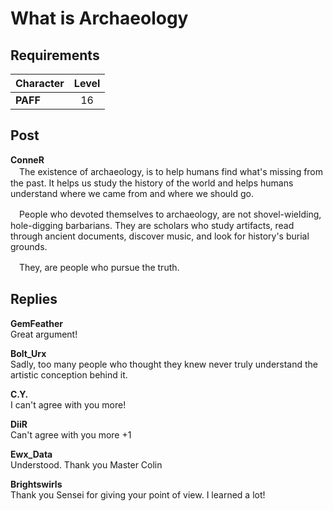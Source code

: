 # What is Archaeology
## Requirements
|Character|Level|
|---------|:---:|
|**PAFF** | 16  |

## Post
**ConneR**<br>
　The existence of archaeology, is to help humans find what's missing from the past. It helps us study the history of the world and helps humans understand where we came from and where we should go.

　People who devoted themselves to archaeology, are not shovel\-wielding, hole\-digging barbarians. They are scholars who study artifacts, read through ancient documents, discover music, and look for history's burial grounds.  

　They, are people who pursue the truth. 
## Replies
**GemFeather**<br>
Great argument!

**Bolt_Urx**<br>
Sadly, too many people who thought they knew never truly understand the artistic conception behind it.

**C.Y.**<br>
I can't agree with you more!

**DiiR**<br>
Can't agree with you more +1

**Ewx_Data**<br>
Understood. Thank you Master Colin

**Brightswirls**<br>
Thank you Sensei for giving your point of view. I learned a lot!

